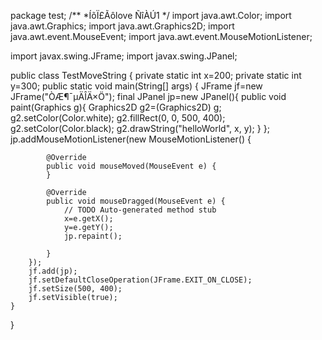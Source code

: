 package test;
/**
 *ÍõÏ£Ãôlove ÑîÀÚ1
 */
import java.awt.Color;
import java.awt.Graphics;
import java.awt.Graphics2D;
import java.awt.event.MouseEvent;
import java.awt.event.MouseMotionListener;

import javax.swing.JFrame;
import javax.swing.JPanel;

public class TestMoveString {
	private static int x=200;
	private static int y=300;
	public static void main(String[] args) {
		JFrame jf=new JFrame("ÒÆ¶¯µÄÎÄ×Ö");
		final JPanel jp=new JPanel(){
			public void paint(Graphics g){
				Graphics2D g2=(Graphics2D) g;
				g2.setColor(Color.white);
				g2.fillRect(0, 0, 500, 400);
				g2.setColor(Color.black);
				g2.drawString("helloWorld", x, y);
			}
		};
		jp.addMouseMotionListener(new MouseMotionListener() {
			
			@Override
			public void mouseMoved(MouseEvent e) {
			}
			
			@Override
			public void mouseDragged(MouseEvent e) {
				// TODO Auto-generated method stub
				x=e.getX();
				y=e.getY();
				jp.repaint();
				
			}
		});
		jf.add(jp);
		jf.setDefaultCloseOperation(JFrame.EXIT_ON_CLOSE);
		jf.setSize(500, 400);
		jf.setVisible(true);
	}
}
